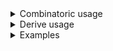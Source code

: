 <details>
<summary style="display: list-item;">Combinatoric usage</summary>

```no_run
# use bpaf::*;
# #[allow(dead_code)]
#[derive(Debug, Clone)]
pub struct Options {
    multi: Vec<Multi>,
    switch: bool,
}

# #[allow(dead_code)]
#[derive(Debug, Clone)]
struct Multi {
    m: (),
    val_1: usize,
    val_2: usize,
    val_3: f64,
}

fn multi() -> impl Parser<Multi> {
    let m = short('m').req_flag(());
    let val_1 = positional::<usize>("V1");
    let val_2 = positional::<usize>("V2");
    let val_3 = positional::<f64>("V3");
    construct!(Multi {
        m,
        val_1,
        val_2,
        val_3
    })
    .adjacent()
}

pub fn options() -> OptionParser<Options> {
    let switch = short('s').switch();
    let multi = multi().many();
    construct!(Options { multi, switch }).to_options()
}
```

</details>
<details>
<summary style="display: list-item;">Derive usage</summary>

```no_run
# use bpaf::*;
# #[allow(dead_code)]
#[derive(Debug, Clone, Bpaf)]
#[bpaf(options)]
pub struct Options {
    #[bpaf(external, many)]
    multi: Vec<Multi>,
    #[bpaf(short)]
    switch: bool,
}

# #[allow(dead_code)]
#[derive(Debug, Clone, Bpaf)]
#[bpaf(adjacent)]
struct Multi {
    m: (),
    #[bpaf(positional("V1"))]
    val_1: usize,
    #[bpaf(positional("V2"))]
    val_2: usize,
    #[bpaf(positional("V3"))]
    val_3: f64,
}
```

</details>
<details>
<summary style="display: list-item;">Examples</summary>


short flag `-m` takes 3 positional arguments: two integers and one floating point, order is
important, switch `-s` can go on either side of it
```console
% app -s -m 10 20 3.1415
Options { multi: [Multi { m: (), val_1: 10, val_2: 20, val_3: 3.1415 }], switch: true }
```

parser accepts multiple groups of `-m` - they must not interleave
```console
% app -s -m 10 20 3.1415 -m 1 2 0.0
Options { multi: [Multi { m: (), val_1: 10, val_2: 20, val_3: 3.1415 }, Multi { m: (), val_1: 1, val_2: 2, val_3: 0.0 }], switch: true }
```

`-s` can't go in the middle as the parser expects the second item
```console
% app -m 10 20 -s 3.1415
Expected <V3>, pass --help for usage information
```

</details>
